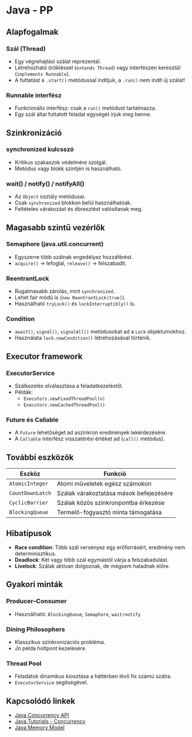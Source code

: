 # Java - PP

## Alapfogalmak

### Szál (Thread)

- Egy végrehajtási szálat reprezentál.
- Létrehozható örökléssel (`extends Thread`) vagy interfészen keresztül (`implements Runnable`).
- A futtatást a `.start()` metódussal indítjuk, a `.run()` nem indít új szálat!

### Runnable interfész

- Funkcionális interfész: csak a `run()` metódust tartalmazza.
- Egy szál által futtatott feladat egységét írjuk meg benne.



## Szinkronizáció

### synchronized kulcsszó

- Kritikus szakaszok védelmére szolgál.
- Metódus vagy blokk szintjén is használható.

### wait() / notify() / notifyAll()

- Az `Object` osztály metódusai.
- Csak `synchronized` blokkon belül használhatóak.
- Feltételes várakozást és ébresztést valósítanak meg.



## Magasabb szintű vezérlők

### Semaphore (java.util.concurrent)

- Egyszerre több szálnak engedélyez hozzáférést.
- `acquire()` → lefoglal, `release()` → felszabadít.

### ReentrantLock

- Rugalmasabb zárolás, mint `synchronized`.
- Lehet fair módú is (`new ReentrantLock(true)`).
- Használható `tryLock()` és `lockInterruptibly()` is.

### Condition

- `await()`, `signal()`, `signalAll()` metódusokat ad a `Lock` objektumokhoz.
- Használata `lock.newCondition()` létrehozásával történik.



## Executor framework

### ExecutorService

- Szálkezelés elválasztása a feladatkezeléstől.
- Példák:
  - `Executors.newFixedThreadPool(n)`
  - `Executors.newCachedThreadPool()`

### Future és Callable

- A `Future` lehetőséget ad aszinkron eredmények lekérdezésére.
- A `Callable` interfész visszatérési értéket ad (`call()` metódus).



## További eszközök

| Eszköz              | Funkció                                 |
|---------------------|-----------------------------------------|
| `AtomicInteger`     | Atomi műveletek egész számokon          |
| `CountDownLatch`    | Szálak várakoztatása mások befejezésére |
| `CyclicBarrier`     | Szálak közös szinkronpontba érkezése    |
| `BlockingQueue`     | Termelő-fogyasztó minta támogatása      |



## Hibatípusok

- **Race condition**: Több szál versenyez egy erőforrásért, eredmény nem determinisztikus.
- **Deadlock**: Két vagy több szál egymástól várja a felszabadulást.
- **Livelock**: Szálak aktívan dolgoznak, de mégsem haladnak előre.



## Gyakori minták

### Producer–Consumer

- Használható: `BlockingQueue`, `Semaphore`, `wait/notify`

### Dining Philosophers

- Klasszikus szinkronizációs probléma.
- Jó példa holtpont kezelésére.

### Thread Pool

- Feladatok dinamikus kiosztása a háttérben lévő fix számú szálra.
- `ExecutorService` segítségével.



## Kapcsolódó linkek

- [Java Concurrency API](https://docs.oracle.com/javase/8/docs/api/java/util/concurrent/package-summary.html)
- [Java Tutorials - Concurrency](https://docs.oracle.com/javase/tutorial/essential/concurrency/)
- [Java Memory Model](https://www.cs.umd.edu/~pugh/java/memoryModel/)
